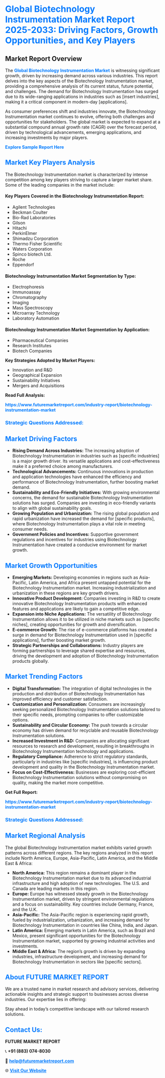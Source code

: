 <h1 style="color: #007BFF;">Global Biotechnology Instrumentation Market Report 2025-2033: Driving Factors, Growth Opportunities, and Key Players</h1>

<section id="overview">
<h2>Market Report Overview</h2>
<p>The <a href="https://www.futuremarketreport.com/industry-report/biotechnology-instrumentation-market" style="color: #007BFF; text-decoration: none;"><strong>Global Biotechnology Instrumentation Market</strong></a> is witnessing significant growth, driven by increasing demand across various industries. This report delves into the key aspects of the Biotechnology Instrumentation market, providing a comprehensive analysis of its current status, future potential, and challenges. The demand for Biotechnology Instrumentation has surged due to its wide-ranging applications in industries such as [insert industries], making it a critical component in modern-day [applications].</p>
<p>As consumer preferences shift and industries innovate, the Biotechnology Instrumentation market continues to evolve, offering both challenges and opportunities for stakeholders. The global market is expected to expand at a substantial compound annual growth rate (CAGR) over the forecast period, driven by technological advancements, emerging applications, and increasing investments by major players.</p>
</section>

<section id="overview">
<p><a href="https://www.futuremarketreport.com/request-sample/reportId=57323" style="color: #007BFF; text-decoration: none;"><strong>Explore Sample Report Here</strong></a></p>
</section>

<section id="key-players">
<h2 style="color: #007BFF;">Market Key Players Analysis</h2>
<p>The Biotechnology Instrumentation market is characterized by intense competition among key players striving to capture a larger market share. Some of the leading companies in the market include:</p>
<h4>Key Players Covered in the Biotechnology Instrumentation Report:</h4>
<ul><li>Agilent Technologies</li><li>Beckman Coulter</li><li>Bio-Rad Laboratories</li><li>Gilson</li><li>Hitachi</li><li>PerkinElmer</li><li>Shimadzu Corporation</li><li>Thermo Fisher Scientific</li><li>Waters Corporation</li><li>Spinco biotech Ltd.</li><li>Roche</li><li>Eppendorf</li></ul>
<h4>Biotechnology Instrumentation Market Segmentation by Type:</h4>
<ul><li>Electrophoresis</li><li>Immunoassay</li><li>Chromatography</li><li>Imaging</li><li>Mass Spectroscopy</li><li>Microarray Technology</li><li>Laboratory Automation</li></ul>

<h4>Biotechnology Instrumentation Market Segmentation by Application:</h4>
<ul><li>Pharmaceutical Companies</li><li>Research Institutes</li><li>Biotech Companies</li></ul>
<p><strong>Key Strategies Adopted by Market Players:</strong></p>
<ul>
<li>Innovation and R&D</li>
<li>Geographical Expansion</li>
<li>Sustainability Initiatives</li>
<li>Mergers and Acquisitions</li>
</ul>
</section>

<section>
<p><strong>Read Full Analysis: </strong></p><a href="https://www.futuremarketreport.com/industry-report/biotechnology-instrumentation-market" style="color: #007BFF; text-decoration: none;"><strong>https://www.futuremarketreport.com/industry-report/biotechnology-instrumentation-market</strong></a>
<h3 style="color: #007BFF;">Strategic Questions Addressed:</h3>
</section>

<section id="driving-factors">
<h2 style="color: #007BFF;">Market Driving Factors</h2>
<ul>
<li><strong>Rising Demand Across Industries:</strong> The increasing adoption of Biotechnology Instrumentation in industries such as [specific industries] is a major growth driver. Its versatile applications and cost-effectiveness make it a preferred choice among manufacturers.</li>
<li><strong>Technological Advancements:</strong> Continuous innovations in production and application technologies have enhanced the efficiency and performance of Biotechnology Instrumentation, further boosting market demand.</li>
<li><strong>Sustainability and Eco-Friendly Initiatives:</strong> With growing environmental concerns, the demand for sustainable Biotechnology Instrumentation solutions has surged. Companies are investing in eco-friendly variants to align with global sustainability goals.</li>
<li><strong>Growing Population and Urbanization:</strong> The rising global population and rapid urbanization have increased the demand for [specific products], where Biotechnology Instrumentation plays a vital role in meeting consumer needs.</li>
<li><strong>Government Policies and Incentives:</strong> Supportive government regulations and incentives for industries using Biotechnology Instrumentation have created a conducive environment for market growth.</li>
</ul>
</section>

<section id="growth-opportunities">
<h2 style="color: #007BFF;">Market Growth Opportunities</h2>
<ul>
<li><strong>Emerging Markets:</strong> Developing economies in regions such as Asia-Pacific, Latin America, and Africa present untapped potential for the Biotechnology Instrumentation market. Increasing industrialization and urbanization in these regions are key growth drivers.</li>
<li><strong>Innovative Product Development:</strong> Companies investing in R&D to create innovative Biotechnology Instrumentation products with enhanced features and applications are likely to gain a competitive edge.</li>
<li><strong>Expansion into Niche Applications:</strong> The versatility of Biotechnology Instrumentation allows it to be utilized in niche markets such as [specific niches], creating opportunities for growth and diversification.</li>
<li><strong>E-commerce Growth:</strong> The rise of e-commerce platforms has created a surge in demand for Biotechnology Instrumentation used in [specific applications], further boosting market growth.</li>
<li><strong>Strategic Partnerships and Collaborations:</strong> Industry players are forming partnerships to leverage shared expertise and resources, driving the development and adoption of Biotechnology Instrumentation products globally.</li>
</ul>
</section>

<section id="trending-factors">
<h2 style="color: #007BFF;">Market Trending Factors</h2>
<ul>
<li><strong>Digital Transformation:</strong> The integration of digital technologies in the production and distribution of Biotechnology Instrumentation has improved efficiency and customer satisfaction.</li>
<li><strong>Customization and Personalization:</strong> Consumers are increasingly seeking personalized Biotechnology Instrumentation solutions tailored to their specific needs, prompting companies to offer customizable options.</li>
<li><strong>Sustainability and Circular Economy:</strong> The push towards a circular economy has driven demand for recyclable and reusable Biotechnology Instrumentation solutions.</li>
<li><strong>Increased Investment in R&D:</strong> Companies are allocating significant resources to research and development, resulting in breakthroughs in Biotechnology Instrumentation technology and applications.</li>
<li><strong>Regulatory Compliance:</strong> Adherence to strict regulatory standards, particularly in industries like [specific industries], is influencing product development and quality in the Biotechnology Instrumentation market.</li>
<li><strong>Focus on Cost-Effectiveness:</strong> Businesses are exploring cost-efficient Biotechnology Instrumentation solutions without compromising on quality, making the market more competitive.</li>
</ul>
</section>

<section>
<p><strong>Get Full Report: </strong></p><a href="https://www.futuremarketreport.com/industry-report/biotechnology-instrumentation-market" style="color: #007BFF; text-decoration: none;"><strong>https://www.futuremarketreport.com/industry-report/biotechnology-instrumentation-market</strong></a>
<h3 style="color: #007BFF;">Strategic Questions Addressed:</h3>
</section>


<section id="regional-analysis">
<h2 style="color: #007BFF;">Market Regional Analysis</h2>
<p>The global Biotechnology Instrumentation market exhibits varied growth patterns across different regions. The key regions analyzed in this report include North America, Europe, Asia-Pacific, Latin America, and the Middle East & Africa:</p>
<ul>
<li><strong>North America:</strong> This region remains a dominant player in the Biotechnology Instrumentation market due to its advanced industrial infrastructure and high adoption of new technologies. The U.S. and Canada are leading markets in this region.</li>
<li><strong>Europe:</strong> Europe has witnessed steady growth in the Biotechnology Instrumentation market, driven by stringent environmental regulations and a focus on sustainability. Key countries include Germany, France, and the U.K.</li>
<li><strong>Asia-Pacific:</strong> The Asia-Pacific region is experiencing rapid growth, fueled by industrialization, urbanization, and increasing demand for Biotechnology Instrumentation in countries like China, India, and Japan.</li>
<li><strong>Latin America:</strong> Emerging markets in Latin America, such as Brazil and Mexico, present significant opportunities for the Biotechnology Instrumentation market, supported by growing industrial activities and investments.</li>
<li><strong>Middle East & Africa:</strong> The region’s growth is driven by expanding industries, infrastructure development, and increasing demand for Biotechnology Instrumentation in sectors like [specific sectors].</li>
</ul>
</section>

<footer>
<h2 style="color: #007BFF;">About FUTURE MARKET REPORT</h2>
<p>We are a trusted name in market research and advisory services, delivering actionable insights and strategic support to businesses across diverse industries. Our expertise lies in offering:</p>

<p>Stay ahead in today’s competitive landscape with our tailored research solutions.</p>

<h2 style="color: #007BFF;">Contact Us:</h2>
<p><strong>FUTURE MARKET REPORT</strong></p>
<p>📞 <strong>+91 (883) 074-8030</strong></p>
<p>📧 <strong><a href="mailto:help@futuremarketreport.com" style="color: #007BFF;">help@futuremarketreport.com</a></strong></p>
<p>🌐 <strong><a href="https://www.futuremarketreport.com/" style="color: #007BFF;">Visit Our Website</a></strong></p>
</footer>